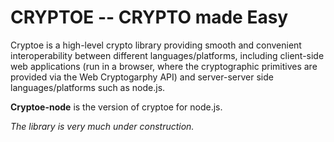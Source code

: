 # CRYPTOE -- CRYPTO made Easy

Cryptoe is a high-level crypto library providing smooth and
convenient interoperability between different
languages/platforms, including client-side web applications (run
in a browser, where the cryptographic primitives are provided via
the Web Cryptogarphy API) and server-server side
languages/platforms such as node.js.

**Cryptoe-node** is the version of cryptoe for node.js.


*The library is very much under construction.*
